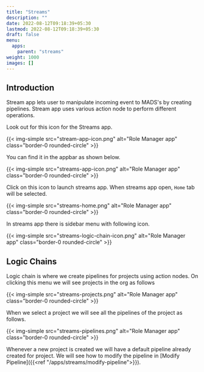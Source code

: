 ```yaml
---
title: "Streams"
description: ""
date: 2022-08-12T09:18:39+05:30
lastmod: 2022-08-12T09:18:39+05:30
draft: false    
menu:
  apps:
    parent: "streams"
weight: 1000
images: []
---
```


## Introduction

Stream app lets user to manipulate incoming event to MADS's by creating pipelines.
Stream app uses various action node to perform different operations.

Look out for this icon for the Streams app.

{{< img-simple src="stream-app-icon.png" alt="Role Manager app" class="border-0 rounded-circle" >}}

You can find it in the appbar as shown below.

{{< img-simple src="streams-app-icon.png" alt="Role Manager app" class="border-0 rounded-circle" >}}

Click on this icon to launch streams app. When streams app open, `Home` tab will be selected.

{{< img-simple src="streams-home.png" alt="Role Manager app" class="border-0 rounded-circle" >}}

In streams app there is sidebar menu with following icon.

{{< img-simple src="streams-logic-chain-icon.png" alt="Role Manager app" class="border-0 rounded-circle" >}}

## Logic Chains

Logic chain is where we create pipelines for projects using action nodes. On clicking this menu we will see projects in the org as follows

{{< img-simple src="streams-projects.png" alt="Role Manager app" class="border-0 rounded-circle" >}}

When we select a project we will see all the pipelines of the project as follows.

{{< img-simple src="streams-pipelines.png" alt="Role Manager app" class="border-0 rounded-circle" >}}

Whenever a new project is created we will have a default pipeline already created for project. 
We will see how to modify the pipeline in [Modify Pipeline]({{<ref "/apps/streams/modify-pipeline">}}).

